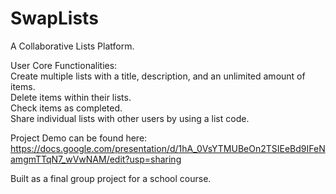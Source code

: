 # SwapLists

A Collaborative Lists Platform.

User Core Functionalities:  
Create multiple lists with a title, description, and an unlimited amount of items.  
Delete items within their lists.  
Check items as completed.  
Share individual lists with other users by using a list code.  

Project Demo can be found here: https://docs.google.com/presentation/d/1hA_0VsYTMUBeOn2TSIEeBd9IFeNamgmTTqN7_wVwNAM/edit?usp=sharing

Built as a final group project for a school course.
